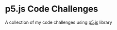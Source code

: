 # p5.js Code Challenges
A collection of my code challenges using [p5.js](https://p5js.org/) library
